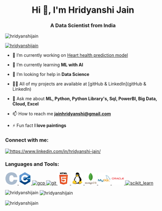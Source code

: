 <h1 align="center">Hi 👋, I'm Hridyanshi Jain</h1>
<h3 align="center">A Data Scientist from India</h3>

<p align="left"> <img src="https://komarev.com/ghpvc/?username=hridyanshijain&label=Profile%20views&color=0e75b6&style=flat" alt="hridyanshijain" /> </p>

<p align="left"> <a href="https://github.com/ryo-ma/github-profile-trophy"><img src="https://github-profile-trophy.vercel.app/?username=hridyanshijain" alt="hridyanshijain" /></a> </p>

- 🔭 I’m currently working on [Heart health prediction model](https://github.com/hridyanshijain/Heart-Failure-Prediction.git)

- 🌱 I’m currently learning **ML with AI**

- 🤝 I’m looking for help in **Data Science**

- 👨‍💻 All of my projects are available at [gitHub & LinkedIn](gitHub & LinkedIn)

- 💬 Ask me about **ML, Python, Python Library's, Sql, PowerBI, Big Data, Cloud, Excel**

- 📫 How to reach me **jainhridyanshi@gmail.com**

- ⚡ Fun fact **I love paintings**

<h3 align="left">Connect with me:</h3>
<p align="left">
<a href="https://linkedin.com/in/https://www.linkedin.com/in/hridyanshi-jain/" target="blank"><img align="center" src="https://raw.githubusercontent.com/rahuldkjain/github-profile-readme-generator/master/src/images/icons/Social/linked-in-alt.svg" alt="https://www.linkedin.com/in/hridyanshi-jain/" height="30" width="40" /></a>
</p>

<h3 align="left">Languages and Tools:</h3>
<p align="left"> <a href="https://www.cprogramming.com/" target="_blank" rel="noreferrer"> <img src="https://raw.githubusercontent.com/devicons/devicon/master/icons/c/c-original.svg" alt="c" width="40" height="40"/> </a> <a href="https://www.w3schools.com/cpp/" target="_blank" rel="noreferrer"> <img src="https://raw.githubusercontent.com/devicons/devicon/master/icons/cplusplus/cplusplus-original.svg" alt="cplusplus" width="40" height="40"/> </a> <a href="https://cloud.google.com" target="_blank" rel="noreferrer"> <img src="https://www.vectorlogo.zone/logos/google_cloud/google_cloud-icon.svg" alt="gcp" width="40" height="40"/> </a> <a href="https://git-scm.com/" target="_blank" rel="noreferrer"> <img src="https://www.vectorlogo.zone/logos/git-scm/git-scm-icon.svg" alt="git" width="40" height="40"/> </a> <a href="https://www.w3.org/html/" target="_blank" rel="noreferrer"> <img src="https://raw.githubusercontent.com/devicons/devicon/master/icons/html5/html5-original-wordmark.svg" alt="html5" width="40" height="40"/> </a> <a href="https://www.linux.org/" target="_blank" rel="noreferrer"> <img src="https://raw.githubusercontent.com/devicons/devicon/master/icons/linux/linux-original.svg" alt="linux" width="40" height="40"/> </a> <a href="https://www.mongodb.com/" target="_blank" rel="noreferrer"> <img src="https://raw.githubusercontent.com/devicons/devicon/master/icons/mongodb/mongodb-original-wordmark.svg" alt="mongodb" width="40" height="40"/> </a> <a href="https://www.mysql.com/" target="_blank" rel="noreferrer"> <img src="https://raw.githubusercontent.com/devicons/devicon/master/icons/mysql/mysql-original-wordmark.svg" alt="mysql" width="40" height="40"/> </a> <a href="https://www.oracle.com/" target="_blank" rel="noreferrer"> <img src="https://raw.githubusercontent.com/devicons/devicon/master/icons/oracle/oracle-original.svg" alt="oracle" width="40" height="40"/> </a> <a href="https://scikit-learn.org/" target="_blank" rel="noreferrer"> <img src="https://upload.wikimedia.org/wikipedia/commons/0/05/Scikit_learn_logo_small.svg" alt="scikit_learn" width="40" height="40"/> </a> </p>

<p><img align="left" src="https://github-readme-stats.vercel.app/api/top-langs?username=hridyanshijain&show_icons=true&locale=en&layout=compact" alt="hridyanshijain" /></p>

<p>&nbsp;<img align="center" src="https://github-readme-stats.vercel.app/api?username=hridyanshijain&show_icons=true&locale=en" alt="hridyanshijain" /></p>

<p><img align="center" src="https://github-readme-streak-stats.herokuapp.com/?user=hridyanshijain&" alt="hridyanshijain" /></p>
